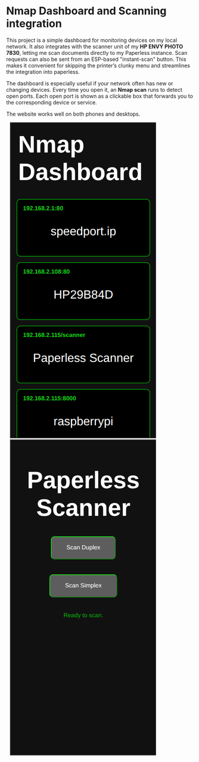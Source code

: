 # Nmap Dashboard and Scanning integration

This project is a simple dashboard for monitoring devices on my local network. It also integrates with the scanner unit of my **HP ENVY PHOTO 7830**, letting me scan documents directly to my Paperless instance. Scan requests can also be sent from an ESP-based "instant-scan" button. This makes it convenient for skipping the printer’s clunky menu and streamlines the integration into paperless.

The dashboard is especially useful if your network often has new or changing devices. Every time you open it, an **Nmap scan** runs to detect open ports. Each open port is shown as a clickable box that forwards you to the corresponding device or service.

The website works well on both phones and desktops.
<p>
    <img src="dashboard.png" hspace="10" >
    <img src="scanner.png" hspace="10" >
</p>
